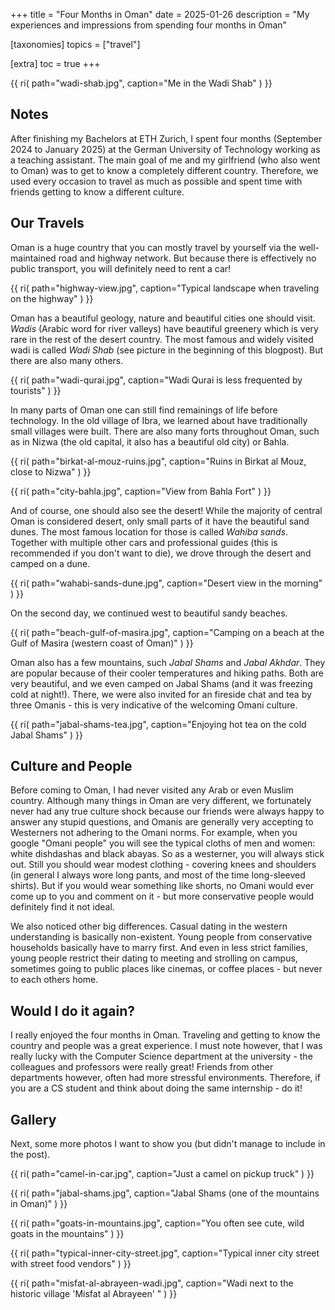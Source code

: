 +++
title = "Four Months in Oman"
date = 2025-01-26
description = "My experiences and impressions from spending four months in Oman"

[taxonomies]
topics = ["travel"]

[extra]
toc = true
+++

{{ ri(
    path="wadi-shab.jpg",
    caption="Me in the Wadi Shab"
) }}

## Notes

After finishing my Bachelors at ETH Zurich, I spent four months (September 2024 to January 2025) at the German University of Technology working
as a teaching assistant.
The main goal of me and my girlfriend (who also went to Oman) was to get to know a completely different country.
Therefore, we used every occasion to travel as much as possible and spent time with friends getting to know a different culture.

## Our Travels

Oman is a huge country that you can mostly travel by yourself via the well-maintained road and highway
network.
But because there is effectively no public transport, you will definitely need to rent a car!

{{ ri(
    path="highway-view.jpg",
    caption="Typical landscape when traveling on the highway"
) }}

Oman has a beautiful geology, nature and beautiful cities one should visit.
_Wadis_ (Arabic word for river valleys) have beautiful greenery which is very rare in the rest of the desert country.
The most famous and widely visited wadi is called _Wadi Shab_ (see picture in the beginning of this blogpost).
But there are also many others.

{{ ri(
    path="wadi-qurai.jpg",
    caption="Wadi Qurai is less frequented by tourists"
) }}

In many parts of Oman one can still find remainings of life before technology.
In the old village of Ibra, we learned about have traditionally small villages were built.
There are also many forts throughout Oman, such as in Nizwa (the old capital, it also has a beautiful old city) or Bahla.

{{ ri(
    path="birkat-al-mouz-ruins.jpg",
    caption="Ruins in Birkat al Mouz, close to Nizwa"
) }}

{{ ri(
    path="city-bahla.jpg",
    caption="View from Bahla Fort"
) }}

And of course, one should also see the desert!
While the majority of central Oman is considered desert, only small parts of it have the beautiful sand dunes.
The most famous location for those is called _Wahiba sands_.
Together with multiple other cars and professional guides (this is recommended if you don't want to die),
we drove through the desert and camped on a dune.

{{ ri(
    path="wahabi-sands-dune.jpg",
    caption="Desert view in the morning"
) }}

On the second day, we continued west to beautiful sandy beaches.

{{ ri(
    path="beach-gulf-of-masira.jpg",
    caption="Camping on a beach at the Gulf of Masira (western coast of Oman)"
) }}

Oman also has a few mountains, such _Jabal Shams_ and _Jabal Akhdar_.
They are popular because of their cooler temperatures and hiking paths.
Both are very beautiful, and we even camped on Jabal Shams (and it was freezing cold at night!).
There, we were also invited for an fireside chat and tea by three Omanis - this is very
indicative of the welcoming Omani culture.

{{ ri(
    path="jabal-shams-tea.jpg",
    caption="Enjoying hot tea on the cold Jabal Shams"
) }}

## Culture and People

Before coming to Oman, I had never visited any Arab or even Muslim country.
Although many things in Oman are very different, we fortunately never had any true culture shock because our friends were always happy to answer any stupid questions, and Omanis are generally very accepting to Westerners not adhering to the Omani norms.
For example, when you google "Omani people" you will see the typical cloths of men and women: white dishdashas and black abayas.
So as a westerner, you will always stick out. Still you should wear modest clothing - covering knees and shoulders
(in general I always wore long pants, and most of the time long-sleeved shirts).
But if you would wear something like shorts, no Omani would ever come up to you and comment on it - but more conservative people would definitely find it not ideal.

We also noticed other big differences.
Casual dating in the western understanding is basically non-existent.
Young people from conservative households basically have to marry first.
And even in less strict families, young people restrict their dating to meeting and strolling on campus, sometimes going to public places like cinemas, or coffee places - but never to each others home.

## Would I do it again?

I really enjoyed the four months in Oman. Traveling and getting to know the country and people was a great experience.
I must note however, that I was really lucky with the Computer Science department at the university - the colleagues and professors were really great!
Friends from other departments however, often had more stressful environments.
Therefore, if you are a CS student and think about doing the same internship - do it!

## Gallery

Next, some more photos I want to show you (but didn't manage to include in the post).

{{ ri(
    path="camel-in-car.jpg",
    caption="Just a camel on pickup truck"
) }}

{{ ri(
    path="jabal-shams.jpg",
    caption="Jabal Shams (one of the mountains in Oman)"
) }}

{{ ri(
    path="goats-in-mountains.jpg",
    caption="You often see cute, wild goats in the mountains"
) }}

{{ ri(
    path="typical-inner-city-street.jpg",
    caption="Typical inner city street with street food vendors"
) }}

{{ ri(
    path="misfat-al-abrayeen-wadi.jpg",
    caption="Wadi next to the historic village 'Misfat al Abrayeen' "
) }}
